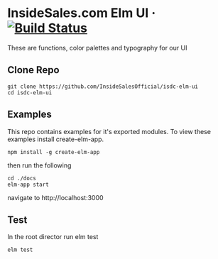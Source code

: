 # InsideSales.com Elm UI &middot; [![Build Status](https://travis-ci.com/InsideSalesOfficial/isdc-elm-ui.svg?branch=master)](https://travis-ci.com/InsideSalesOfficial/isdc-elm-ui)
These are functions, color palettes and typography for our UI

## Clone Repo 
```
git clone https://github.com/InsideSalesOfficial/isdc-elm-ui
cd isdc-elm-ui
```

## Examples
This repo contains examples for it's exported modules. To view these examples install create-elm-app. 
```
npm install -g create-elm-app
```
then run the following
```
cd ./docs
elm-app start
```
navigate to http://localhost:3000

## Test
In the root director run elm test
```
elm test
```